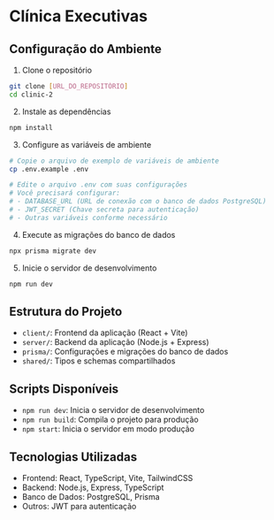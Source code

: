 # Clínica Executivas

## Configuração do Ambiente

1. Clone o repositório
```bash
git clone [URL_DO_REPOSITÓRIO]
cd clinic-2
```

2. Instale as dependências
```bash
npm install
```

3. Configure as variáveis de ambiente
```bash
# Copie o arquivo de exemplo de variáveis de ambiente
cp .env.example .env

# Edite o arquivo .env com suas configurações
# Você precisará configurar:
# - DATABASE_URL (URL de conexão com o banco de dados PostgreSQL)
# - JWT_SECRET (Chave secreta para autenticação)
# - Outras variáveis conforme necessário
```

4. Execute as migrações do banco de dados
```bash
npx prisma migrate dev
```

5. Inicie o servidor de desenvolvimento
```bash
npm run dev
```

## Estrutura do Projeto

- `client/`: Frontend da aplicação (React + Vite)
- `server/`: Backend da aplicação (Node.js + Express)
- `prisma/`: Configurações e migrações do banco de dados
- `shared/`: Tipos e schemas compartilhados

## Scripts Disponíveis

- `npm run dev`: Inicia o servidor de desenvolvimento
- `npm run build`: Compila o projeto para produção
- `npm start`: Inicia o servidor em modo produção

## Tecnologias Utilizadas

- Frontend: React, TypeScript, Vite, TailwindCSS
- Backend: Node.js, Express, TypeScript
- Banco de Dados: PostgreSQL, Prisma
- Outros: JWT para autenticação 